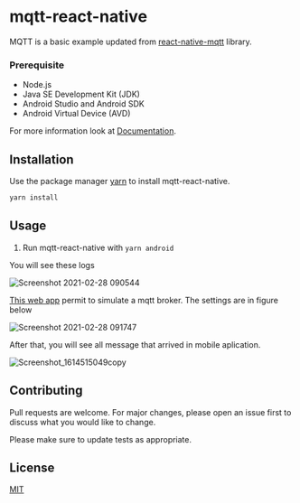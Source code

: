 # mqtt-react-native
MQTT is a basic example updated from [react-native-mqtt](https://github.com/AnxiousDarkly/react-native-mqtt) library.

### Prerequisite

* Node.js
* Java SE Development Kit (JDK)
* Android Studio and Android SDK
* Android Virtual Device (AVD)

For more information look at [Documentation](https://reactnative.dev/docs/environment-setup).

## Installation

Use the package manager [yarn](https://pip.pypa.io/en/stable/) to install mqtt-react-native.

```bash
yarn install
```

## Usage

1. Run mqtt-react-native with `yarn android`

You will see these logs

![Screenshot 2021-02-28 090544](https://user-images.githubusercontent.com/25174912/109417879-34101a00-79a4-11eb-8b97-9c9d8bd5b3f9.png)
 
[This web app](http://www.hivemq.com/demos/websocket-client/) permit to simulate a mqtt broker. The settings are in figure below

![Screenshot 2021-02-28 091747](https://user-images.githubusercontent.com/25174912/109418203-dbda1780-79a5-11eb-9e9a-f16fb26bd852.png)

After that, you will see all message that arrived in mobile aplication.

![Screenshot_1614515049copy](https://user-images.githubusercontent.com/25174912/109418553-b3531d00-79a7-11eb-98a2-6ea9e324625d.png)



## Contributing
Pull requests are welcome. For major changes, please open an issue first to discuss what you would like to change.

Please make sure to update tests as appropriate.

## License
[MIT](https://choosealicense.com/licenses/mit/)
